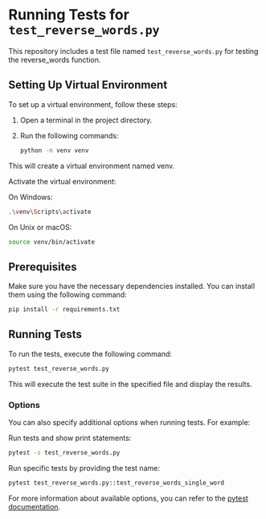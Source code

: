# Running Tests for `test_reverse_words.py`

This repository includes a test file named `test_reverse_words.py` for testing the reverse_words function.

## Setting Up Virtual Environment

To set up a virtual environment, follow these steps:

1. Open a terminal in the project directory.

2. Run the following commands:

   ```bash
   python -m venv venv
   ```
This will create a virtual environment named venv.

Activate the virtual environment:

On Windows:

```bash
.\venv\Scripts\activate
```
On Unix or macOS:

```bash
source venv/bin/activate
```

## Prerequisites

Make sure you have the necessary dependencies installed. You can install them using the following command:

```bash
pip install -r requirements.txt
```
## Running Tests
To run the tests, execute the following command:

```bash
pytest test_reverse_words.py
```
This will execute the test suite in the specified file and display the results.

### Options
You can also specify additional options when running tests. For example:

Run tests and show print statements:

```bash
pytest -s test_reverse_words.py
```
Run specific tests by providing the test name:

```bash
pytest test_reverse_words.py::test_reverse_words_single_word
```
For more information about available options, you can refer to the [pytest documentation](https://docs.pytest.org/en/latest/).
